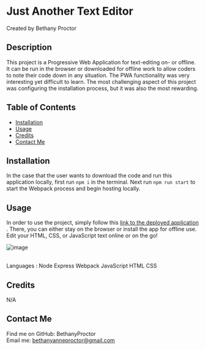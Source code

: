 # Just Another Text Editor
  Created by Bethany Proctor 

  ## Description
  This project is a Progressive Web Application for text-editing on- or offline. It can be run in the browser or downloaded for offline work to allow coders to note their code down in any situation. The PWA functionality was very interesting yet difficult to learn. The most challenging aspect of this project was configuring the installation process, but it was also the most rewarding. 

  ## Table of Contents
  * [Installation](#installation)
  * [Usage](#usage)
  * [Credits](#credits)
  * [Contact Me](#contact-me)
  

  ## Installation
  In the case that the user wants to download the code and run this application locally, first run `npm i` in the terminal. Next run `npm run start` to start the Webpack process and begin hosting locally.

  ## Usage
  In order to use the project, simply follow this <a href="https://just-another-text-editor-spg8.onrender.com/" > link to the deployed application </a>. There, you can either stay on the browser or install the app for offline use. Edit your HTML, CSS, or JavaScript text online or on the go! 

  ![image](https://github.com/user-attachments/assets/f1d6e883-aea9-4d8b-9e00-6eac668678ee)

  </br>
  Languages : Node Express Webpack JavaScript HTML CSS

  ## Credits
  N/A

  ## Contact Me
  Find me on GitHub: BethanyProctor
  </br>
  Email me: bethanyanneproctor@gmail.com

  
